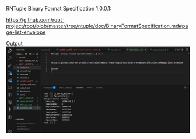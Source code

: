 RNTuple Binary Format Specification 1.0.0.1:


https://github.com/root-project/root/blob/master/tree/ntuple/doc/BinaryFormatSpecification.md#page-list-envelope

Output
![alt text](anchor_details.png)